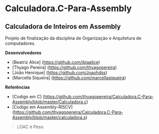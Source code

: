 # Calculadora.C-Para-Assembly
## Calculadora de Inteiros em Assembly
  Projeto de finalização da disciplina de Organização e Arquitetura de computadores.
  
  __Desenvolvedores__
 - [Beatriz Alice] (https://github.com/ibiaalice)
 - [Thyago Pereira] (https://github.com/thyagopereira)
 - [João Henrique] (https://github.com/Joaohdss)
 - [Marcella Siqueira] (https://github.com/marcellasiqueira)
 
  __Referências__
 - [Codigo em C] (https://github.com/thyagopereira/Calculadora.C-Para-Assembly/blob/master/Calculadora.c)
 - [Codigo em Assembly-RISCV] (https://github.com/thyagopereira/Calculadora.C-Para-Assembly/blob/master/calculadora.s)
 
 
 > LOAC é Peso

